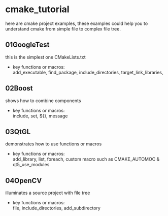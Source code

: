 # cmake_tutorial

here are cmake project examples, these examples could help you to understand cmake from simple file to complex file tree.

## 01GoogleTest  
this is the simplest one CMakeLists.txt  
  * key functions or macros:  
    add_executable, find_package, include_directories, target_link_libraries, 

## 02Boost  
shows how to combine components  
  * key functions or macros:  
    include, set, ${}, message  
    
## 03QtGL 
demonstrates how to use functions or macros  
  * key functions or macros:  
    add_library, list, foreach, custom macro such as CMAKE_AUTOMOC & qt5_use_modules
    
## 04OpenCV
illuminates a source project with file tree  
  * key functions or macros:  
    file, include_directories, add_subdirectory
